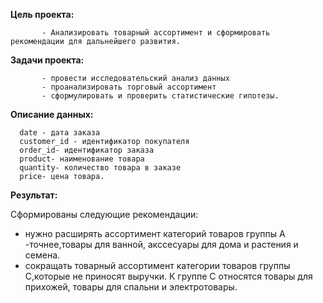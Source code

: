  **Цель проекта:**
 
           - Анализировать товарный ассортимент и сформировать рекомендации для дальнейшего развития.

  **Задачи проекта:**
  
           - провести исследовательский анализ данных
           - проанализировать торговый ассортимент
           - сформулировать и проверить статистические гипотезы.

  **Описание данных:**

      date - дата заказа
      customer_id - идентификатор покупателя
      order_id- идентификатор заказа
      product- наименование товара
      quantity- количество товара в заказе
      price- цена товара.
      
**Результат:**

Сформированы следующие рекомендации:

- нужно расширять ассортимент категорий товаров группы А -точнее,товары для ванной, акссесуары для дома и растения и семена.
- сокращать товарный ассортимент категории товаров  группы С,которые не приносят выручки. 
  К группе С относятся товары для прихожей, товары для спальни и электротовары.
